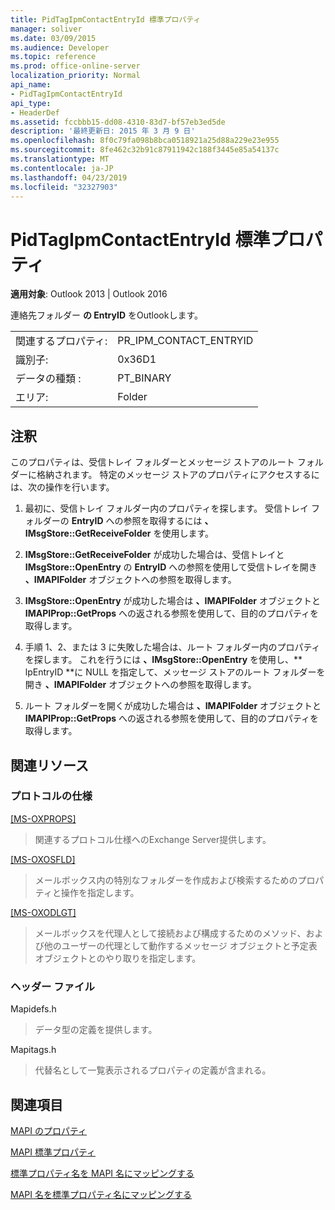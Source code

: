 ```yaml
---
title: PidTagIpmContactEntryId 標準プロパティ
manager: soliver
ms.date: 03/09/2015
ms.audience: Developer
ms.topic: reference
ms.prod: office-online-server
localization_priority: Normal
api_name:
- PidTagIpmContactEntryId
api_type:
- HeaderDef
ms.assetid: fccbbb15-dd08-4310-83d7-bf57eb3ed5de
description: '最終更新日: 2015 年 3 月 9 日'
ms.openlocfilehash: 8f0c79fa098b8bca0518921a25d88a229e23e955
ms.sourcegitcommit: 8fe462c32b91c87911942c188f3445e85a54137c
ms.translationtype: MT
ms.contentlocale: ja-JP
ms.lasthandoff: 04/23/2019
ms.locfileid: "32327903"
---
```

# <a name="pidtagipmcontactentryid-canonical-property"></a>PidTagIpmContactEntryId 標準プロパティ

  
  
**適用対象**: Outlook 2013 | Outlook 2016 
  
連絡先フォルダー **の EntryID** をOutlookします。 
  
|||
|:-----|:-----|
|関連するプロパティ:  <br/> |PR_IPM_CONTACT_ENTRYID  <br/> |
|識別子:  <br/> |0x36D1  <br/> |
|データの種類 :   <br/> |PT_BINARY  <br/> |
|エリア:  <br/> |Folder  <br/> |
   
## <a name="remarks"></a>注釈

このプロパティは、受信トレイ フォルダーとメッセージ ストアのルート フォルダーに格納されます。 特定のメッセージ ストアのプロパティにアクセスするには、次の操作を行います。 
  
1. 最初に、受信トレイ フォルダー内のプロパティを探します。 受信トレイ フォルダーの **EntryID** への参照を取得するには **、IMsgStore::GetReceiveFolder** を使用します。 
    
2. **IMsgStore::GetReceiveFolder** が成功した場合は、受信トレイと **IMsgStore::OpenEntry** の **EntryID** への参照を使用して受信トレイを開き **、IMAPIFolder** オブジェクトへの参照を取得します。 
    
3. **IMsgStore::OpenEntry** が成功した場合は **、IMAPIFolder** オブジェクトと **IMAPIProp::GetProps** への返される参照を使用して、目的のプロパティを取得します。 
    
4. 手順 1、2、または 3 に失敗した場合は、ルート フォルダー内のプロパティを探します。 これを行うには **、IMsgStore::OpenEntry** を使用し、** lpEntryID **に NULL を指定して、メッセージ ストアのルート フォルダーを開き **、IMAPIFolder** オブジェクトへの参照を取得します。 
    
5. ルート フォルダーを開くが成功した場合は **、IMAPIFolder** オブジェクトと **IMAPIProp::GetProps** への返される参照を使用して、目的のプロパティを取得します。 
    
## <a name="related-resources"></a>関連リソース

### <a name="protocol-specifications"></a>プロトコルの仕様

[[MS-OXPROPS]](https://msdn.microsoft.com/library/f6ab1613-aefe-447d-a49c-18217230b148%28Office.15%29.aspx)
  
> 関連するプロトコル仕様へのExchange Server提供します。
    
[[MS-OXOSFLD]](https://msdn.microsoft.com/library/a60e9c16-2ba8-424b-b60c-385a8a2837cb%28Office.15%29.aspx)
  
> メールボックス内の特別なフォルダーを作成および検索するためのプロパティと操作を指定します。
    
[[MS-OXODLGT]](https://msdn.microsoft.com/library/01a89b11-9c43-4c40-b147-8f6a1ef5a44f%28Office.15%29.aspx)
  
> メールボックスを代理人として接続および構成するためのメソッド、および他のユーザーの代理として動作するメッセージ オブジェクトと予定表オブジェクトとのやり取りを指定します。
    
### <a name="header-files"></a>ヘッダー ファイル

Mapidefs.h
  
> データ型の定義を提供します。
    
Mapitags.h
  
> 代替名として一覧表示されるプロパティの定義が含まれる。
    
## <a name="see-also"></a>関連項目



[MAPI のプロパティ](mapi-properties.md)
  
[MAPI 標準プロパティ](mapi-canonical-properties.md)
  
[標準プロパティ名を MAPI 名にマッピングする](mapping-canonical-property-names-to-mapi-names.md)
  
[MAPI 名を標準プロパティ名にマッピングする](mapping-mapi-names-to-canonical-property-names.md)

